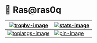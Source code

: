 # :art: Ras@ras0q

| [![trophy-image]][ryo-ma-repo] | [![stats-image]][anuraghazra-repo] |
| - | - |
| [![toplangs-image]][anuraghazra-repo] | [![pin-image]][dotfiles-repo] |

[trophy-image]: https://github-profile-trophy.vercel.app/?username=ras0q&column=4&row=2&no-frame=true
[stats-image]: https://github-readme-stats.vercel.app/api?username=ras0q&count_private=true&show_icons=true&hide_border=true
[toplangs-image]: https://github-readme-stats.vercel.app/api/top-langs/?username=ras0q&layout=compact&exclude_repo=Com-Pro,dotfiles,swift-traq&count_private=false&hide_border=true
[pin-image]: https://github-readme-stats.vercel.app/api/pin/?username=ras0q&repo=dotfiles&show_owner=true&hide_border=true
[ryo-ma-repo]: https://github.com/ryo-ma/github-profile-trophy
[anuraghazra-repo]: https://github.com/anuraghazra/github-readme-stats
[dotfiles-repo]: https://github.com/ras0q/dotfiles
